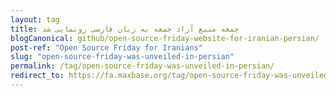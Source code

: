 ```yaml
---
layout: tag
title: جمعه منبع آزاد جمعه به زبان فارسی رونمایی شد
blogCanonical: github/open-source-friday-website-for-iranian-persian/
post-ref: "Open Source Friday for Iranians"
slug: "open-source-friday-was-unveiled-in-persian"
permalink: /tag/open-source-friday-was-unveiled-in-persian/
redirect_to: https://fa.maxbase.org/tag/open-source-friday-was-unveiled-in-persian/
---
```

